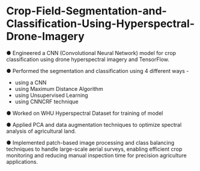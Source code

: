 # Crop-Field-Segmentation-and-Classification-Using-Hyperspectral-Drone-Imagery

● Engineered a CNN (Convolutional Neural Network) model for crop classification using drone hyperspectral imagery and TensorFlow.

● Performed the segmentation and classification using 4 different ways -
   - using a CNN
   - using Maximum Distance Algorithm
   - using Unsupervised Learning
   - using CNNCRF technique

● Worked on WHU Hyperspectral Dataset for training of model

● Applied PCA and data augmentation techniques to optimize spectral analysis of agricultural land.

● Implemented patch-based image processing and class balancing techniques to handle large-scale aerial surveys, enabling efficient crop monitoring and reducing manual inspection time for precision agriculture applications.
